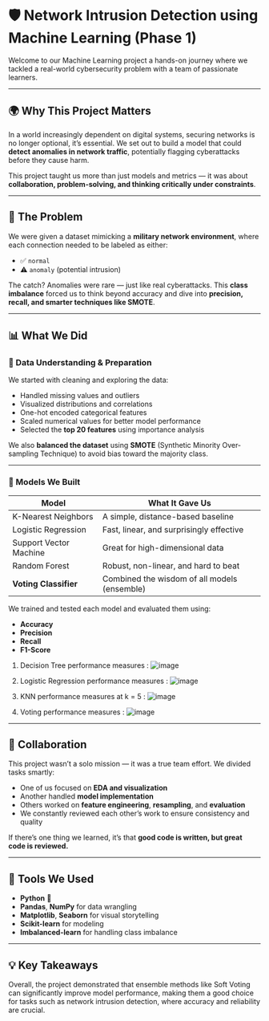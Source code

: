 # 🛡️ Network Intrusion Detection using Machine Learning (Phase 1)

Welcome to our Machine Learning project a hands-on journey where we tackled a real-world cybersecurity problem with a team of passionate learners.

---

## 🌍 Why This Project Matters

In a world increasingly dependent on digital systems, securing networks is no longer optional, it’s essential. We set out to build a model that could **detect anomalies in network traffic**, potentially flagging cyberattacks before they cause harm.  

This project taught us more than just models and metrics — it was about **collaboration, problem-solving, and thinking critically under constraints**.

---

## 🧩 The Problem

We were given a dataset mimicking a **military network environment**, where each connection needed to be labeled as either:

- ✅ `normal`
- ⚠️ `anomaly` (potential intrusion)

The catch? Anomalies were rare — just like real cyberattacks. This **class imbalance** forced us to think beyond accuracy and dive into **precision, recall, and smarter techniques like SMOTE**.

---

## 📊 What We Did

### 🔎 Data Understanding & Preparation
We started with cleaning and exploring the data:
- Handled missing values and outliers
- Visualized distributions and correlations
- One-hot encoded categorical features
- Scaled numerical values for better model performance
- Selected the **top 20 features** using importance analysis

We also **balanced the dataset** using **SMOTE** (Synthetic Minority Over-sampling Technique) to avoid bias toward the majority class.

---

### 🤖 Models We Built

| Model                | What It Gave Us                                |
|---------------------|-------------------------------------------------|
| K-Nearest Neighbors | A simple, distance-based baseline               |
| Logistic Regression | Fast, linear, and surprisingly effective        |
| Support Vector Machine | Great for high-dimensional data             |
| Random Forest        | Robust, non-linear, and hard to beat            |
| **Voting Classifier**| Combined the wisdom of all models (ensemble)   |

We trained and tested each model and evaluated them using:
- **Accuracy**
- **Precision**
- **Recall**
- **F1-Score**

1. Decision Tree performance measures : 
![image](https://github.com/user-attachments/assets/0eba95d2-3daa-4d61-a954-7b131e705302)

2. Logistic Regression performance measures :
![image](https://github.com/user-attachments/assets/5f0cd2c3-fee3-4fce-be5a-072164e29247)

3. KNN performance measures at k = 5 :
![image](https://github.com/user-attachments/assets/2f057fa5-252e-47a0-9063-73621b28134a)

4. Voting performance measures :
![image](https://github.com/user-attachments/assets/490749de-3667-41bd-9c50-5f6780c3f038)

---

## 🤝 Collaboration

This project wasn’t a solo mission — it was a true team effort. We divided tasks smartly:
- One of us focused on **EDA and visualization**
- Another handled **model implementation**
- Others worked on **feature engineering**, **resampling**, and **evaluation**
- We constantly reviewed each other’s work to ensure consistency and quality

If there’s one thing we learned, it’s that **good code is written, but great code is reviewed.**

---

## 🧰 Tools We Used

- **Python** 🐍
- **Pandas**, **NumPy** for data wrangling
- **Matplotlib**, **Seaborn** for visual storytelling
- **Scikit-learn** for modeling
- **Imbalanced-learn** for handling class imbalance

---

## 💡 Key Takeaways

Overall, the project demonstrated that ensemble methods like Soft Voting can significantly improve model performance, making them a good choice for tasks such as network intrusion detection, where accuracy and reliability are crucial.
